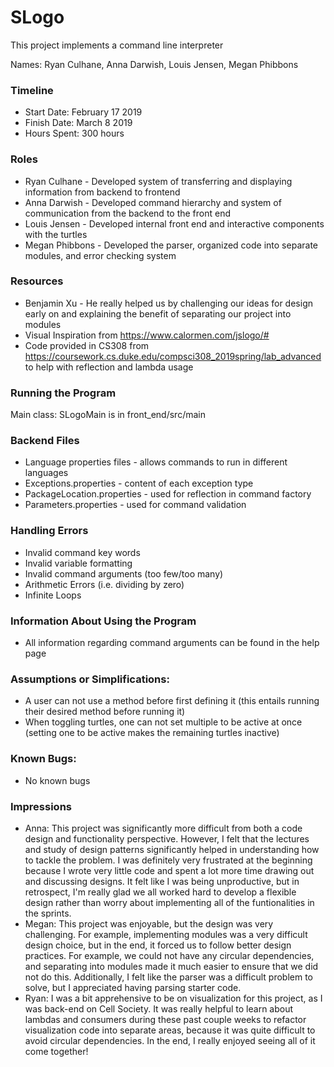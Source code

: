 SLogo
====

This project implements a command line interpreter

Names: Ryan Culhane, Anna Darwish, Louis Jensen, Megan Phibbons

### Timeline

* Start Date: February 17 2019
* Finish Date: March 8 2019
* Hours Spent: 300 hours

### Roles

* Ryan Culhane - Developed system of transferring and displaying information from backend to frontend
* Anna Darwish - Developed command hierarchy and system of communication from the backend to the front end
* Louis Jensen - Developed internal front end and interactive components with the turtles
* Megan Phibbons - Developed the parser, organized code into separate modules, and error checking system


### Resources 

* Benjamin Xu - He really helped us by challenging our ideas for design early on and explaining the benefit of separating our project into modules
* Visual Inspiration from https://www.calormen.com/jslogo/#
* Code provided in CS308 from https://coursework.cs.duke.edu/compsci308_2019spring/lab_advanced to help with reflection and lambda usage

### Running the Program

Main class: SLogoMain is in front_end/src/main


### Backend Files

* Language properties files - allows commands to run in different languages
* Exceptions.properties - content of each exception type
* PackageLocation.properties - used for reflection in command factory
* Parameters.properties - used for command validation


### Handling Errors

* Invalid command key words
* Invalid variable formatting
* Invalid command arguments (too few/too many)
* Arithmetic Errors (i.e. dividing by zero)
* Infinite Loops

### Information About Using the Program

* All information regarding command arguments can be found in the help page

### Assumptions or Simplifications:

* A user can not use a method before first defining it (this entails running their desired method before running it)
* When toggling turtles, one can not set multiple to be active at once (setting one to be active makes the remaining turtles inactive)

### Known Bugs:

* No known bugs

### Impressions

* Anna: This project was significantly more difficult from both a code design and functionality perspective. However, I felt 
 that the lectures and study of design patterns significantly helped in understanding how to tackle the problem. I was definitely very 
 frustrated at the beginning because I wrote very little code and spent a lot more time drawing out and discussing designs. 
 It felt like I was being unproductive, but in retrospect, I'm really glad we all worked hard to develop a flexible design rather 
 than worry about implementing all of the funtionalities in the sprints.
* Megan: This project was enjoyable, but the design was very challenging. For example, implementing modules was a very difficult 
  design choice, but in the end, it forced us to follow better design practices. For example, we could not have any 
  circular dependencies, and separating into modules made it much easier to ensure that we did not do this. Additionally, I 
  felt like the parser was a difficult problem to solve, but I appreciated  having parsing starter code. 
* Ryan: I was a bit apprehensive to be on visualization for this project, as I was back-end on Cell Society. It was really helpful 
  to learn about lambdas and consumers during these past couple weeks to refactor visualization code into separate areas, 
  because it was quite difficult to avoid circular dependencies. In the end, I really enjoyed seeing all of it come together!


